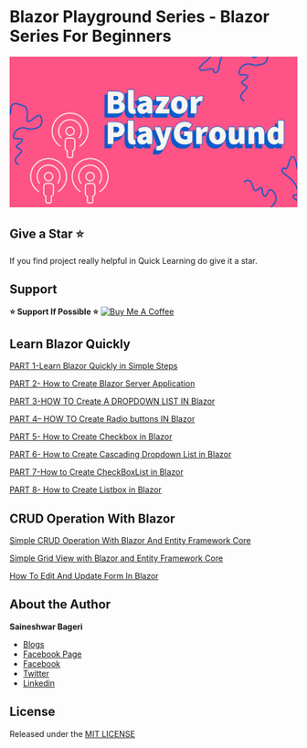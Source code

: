 # Blazor Playground Series - Blazor Series For Beginners

![Welcome to Playground Series](https://github.com/saineshwar/BLAZOR-PLAYGROUND-SERIES/blob/main/blazorplayground.png)

## Give a Star ⭐️
If you find project really helpful in Quick Learning do give it a star. 

## Support
**⭐️ Support If Possible ⭐️** <a href="https://www.buymeacoffee.com/f8lkgf5" rel="nofollow"><img src="https://camo.githubusercontent.com/3ba8042b343d12b84b85d2e6563376af4150f9cd09e72428349c1656083c8b5a/68747470733a2f2f63646e2e6275796d6561636f666665652e636f6d2f627574746f6e732f64656661756c742d6f72616e67652e706e67" alt="Buy Me A Coffee" 
width="200" data-canonical-src="https://cdn.buymeacoffee.com/buttons/default-orange.png" style="max-width:100%;"></a> 

## Learn Blazor Quickly 

[PART 1-Learn Blazor Quickly in Simple Steps](https://tutexchange.com/blazor-playground-series-part-1-learn-blazor-quickly-in-simple-steps)

[PART 2- How to Create Blazor Server Application](https://tutexchange.com/blazor-playground-series-part-2-how-to-create-blazor-server-application)

[PART 3-HOW TO Create A DROPDOWN LIST IN Blazor](https://tutexchange.com/blazor-playground-series-part-3-how-to-create-a-dropdown-list-in-blazor)

[PART 4– HOW TO Create Radio buttons IN Blazor](https://tutexchange.com/blazor-playground-series-part-4-how-to-create-radio-buttons-in-blazor)

[PART 5- How to Create Checkbox in Blazor](https://tutexchange.com/blazor-playground-series-part-5-how-to-create-checkbox-in-blazor)

[PART 6- How to Create Cascading Dropdown List in Blazor](https://tutexchange.com/blazor-playground-series-part-6-how-to-create-cascading-dropdown-list-in-blazor)

[PART 7-How to Create CheckBoxList in Blazor](https://tutexchange.com/blazor-playground-series-part-7-how-to-create-checkboxlist-in-blazor)

[PART 8- How to Create Listbox in Blazor](https://tutexchange.com/blazor-playground-series-part-8-how-to-create-listbox-in-blazor)

## CRUD Operation With Blazor

[Simple CRUD Operation With Blazor And Entity Framework Core](https://tutexchange.com/simple-crud-operation-with-blazor-and-entity-framework-core)

[Simple Grid View with Blazor and Entity Framework Core](https://tutexchange.com/simple-grid-view-with-blazor-and-entity-framework-core)

[How To Edit And Update Form In Blazor](https://tutexchange.com/how-to-edit-and-update-form-in-blazor)



## About the Author
**Saineshwar Bageri**
* [Blogs](https://tutexchange.com/)  
* [Facebook Page](https://www.facebook.com/Tutexchange)  
* [Facebook](https://www.facebook.com/saineshwar.bageri)  
* [Twitter](https://twitter.com/saihacksoft)  
* [Linkedin](https://www.linkedin.com/in/saineshwar-bageri-mvp-35200440)  

## License
Released under the [MIT LICENSE](https://github.com/saineshwar/BLAZOR-PLAYGROUND-SERIES/blob/main/LICENSE)
